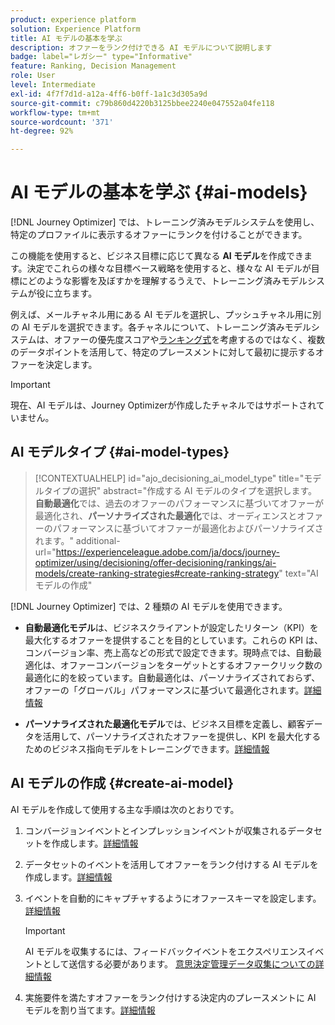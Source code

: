 ```yaml
---
product: experience platform
solution: Experience Platform
title: AI モデルの基本を学ぶ
description: オファーをランク付けできる AI モデルについて説明します
badge: label="レガシー" type="Informative"
feature: Ranking, Decision Management
role: User
level: Intermediate
exl-id: 4f7f7d1d-a12a-4ff6-b0ff-1a1c3d305a9d
source-git-commit: c79b860d4220b3125bbee2240e047552a04fe118
workflow-type: tm+mt
source-wordcount: '371'
ht-degree: 92%

---
```


# AI モデルの基本を学ぶ {#ai-models}

[!DNL Journey Optimizer] では、トレーニング済みモデルシステムを使用し、特定のプロファイルに表示するオファーにランクを付けることができます。

この機能を使用すると、ビジネス目標に応じて異なる **AI モデル**&#x200B;を作成できます。決定でこれらの様々な目標ベース戦略を使用すると、様々な AI モデルが目標にどのような影響を及ぼすかを理解するうえで、トレーニング済みモデルシステムが役に立ちます。

例えば、メールチャネル用にある AI モデルを選択し、プッシュチャネル用に別の AI モデルを選択できます。各チャネルについて、トレーニング済みモデルシステムは、オファーの優先度スコアや[ランキング式](create-ranking-formulas.md)を考慮するのではなく、複数のデータポイントを活用して、特定のプレースメントに対して最初に提示するオファーを決定します。

>[!IMPORTANT]
>
>現在、AI モデルは、Journey Optimizerが作成したチャネルではサポートされていません。

## AI モデルタイプ {#ai-model-types}

>[!CONTEXTUALHELP]
>id="ajo_decisioning_ai_model_type"
>title="モデルタイプの選択"
>abstract="作成する AI モデルのタイプを選択します。**自動最適化**&#x200B;では、過去のオファーのパフォーマンスに基づいてオファーが最適化され、**パーソナライズされた最適化**&#x200B;では、オーディエンスとオファーのパフォーマンスに基づいてオファーが最適化およびパーソナライズされます。"
>additional-url="https://experienceleague.adobe.com/ja/docs/journey-optimizer/using/decisioning/offer-decisioning/rankings/ai-models/create-ranking-strategies#create-ranking-strategy" text="AI モデルの作成"

[!DNL Journey Optimizer] では、2 種類の AI モデルを使用できます。

* **自動最適化モデル**&#x200B;は、ビジネスクライアントが設定したリターン（KPI）を最大化するオファーを提供することを目的としています。これらの KPI は、コンバージョン率、売上高などの形式で設定できます。現時点では、自動最適化は、オファーコンバージョンをターゲットとするオファークリック数の最適化に的を絞っています。自動最適化は、パーソナライズされておらず、オファーの「グローバル」パフォーマンスに基づいて最適化されます。[詳細情報](auto-optimization-model.md)

* **パーソナライズされた最適化モデル**&#x200B;では、ビジネス目標を定義し、顧客データを活用して、パーソナライズされたオファーを提供し、KPI を最大化するためのビジネス指向モデルをトレーニングできます。[詳細情報](personalized-optimization-model.md)

## AI モデルの作成 {#create-ai-model}

AI モデルを作成して使用する主な手順は次のとおりです。

1. コンバージョンイベントとインプレッションイベントが収集されるデータセットを作成します。[詳細情報](../data-collection/create-dataset.md)

1. データセットのイベントを活用してオファーをランク付けする AI モデルを作成します。[詳細情報](create-ranking-strategies.md)

1. イベントを自動的にキャプチャするようにオファースキーマを設定します。[詳細情報](../data-collection/schema-requirement.md)

   >[!IMPORTANT]
   >
   >AI モデルを収集するには、フィードバックイベントをエクスペリエンスイベントとして送信する必要があります。 [意思決定管理データ収集についての詳細情報](../data-collection/data-collection.md)

1. 実施要件を満たすオファーをランク付けする決定内のプレースメントに AI モデルを割り当てます。[詳細情報](../offer-activities/configure-offer-selection.md)
